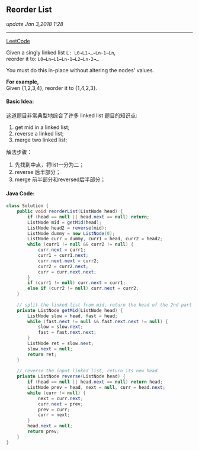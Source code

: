 ## Reorder List
_update Jan 3,2018 1:28_

---
[LeetCode](https://leetcode.com/problems/reorder-list/description/)


Given a singly linked list `L: L0→L1→…→Ln-1→Ln`,   
reorder it to: `L0→Ln→L1→Ln-1→L2→Ln-2→…`  

You must do this in-place without altering the nodes' values.

**For example,**  
Given {1,2,3,4}, reorder it to {1,4,2,3}.

#### Basic  Idea:
这道题目非常典型地综合了许多 linked list 题目的知识点:

1.  get mid in a linked list;
2.  reverse a linked list;
3.  merge two linked list;

解法步骤：  

1.  先找到中点，将list一分为二；
2.  reverse 后半部分；
3.  merge 前半部分和reversed后半部分；

#### Java Code:
```java
class Solution {
    public void reorderList(ListNode head) {
        if (head == null || head.next == null) return;
        ListNode mid = getMid(head);
        ListNode head2 = reverse(mid);
        ListNode dummy = new ListNode(0);
        ListNode curr = dummy, curr1 = head, curr2 = head2;
        while (curr1 != null && curr2 != null) {
            curr.next = curr1;
            curr1 = curr1.next;
            curr.next.next = curr2;
            curr2 = curr2.next;
            curr = curr.next.next;
        }
        if (curr1 != null) curr.next = curr1;
        else if (curr2 != null) curr.next = curr2;
    }
    
    // split the linked list from mid, return the head of the 2nd part
    private ListNode getMid(ListNode head) {
        ListNode slow = head, fast = head;
        while (fast.next != null && fast.next.next != null) {
            slow = slow.next;
            fast = fast.next.next;
        }
        ListNode ret = slow.next;
        slow.next = null;
        return ret;
    }
    
    // reverse the input linked list, return its new head
    private ListNode reverse(ListNode head) {
        if (head == null || head.next == null) return head;
        ListNode prev = head, next = null, curr = head.next;
        while (curr != null) {
            next = curr.next;
            curr.next = prev;
            prev = curr;
            curr = next;
        }
        head.next = null;
        return prev;
    }
}
```